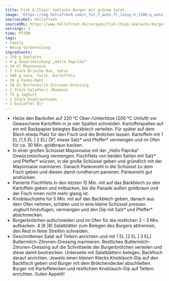 ```yaml
---
title: Fish & Chips! Seelachs-Burger mit grünem Salat
image: 'https://img.hellofresh.com/c_fit,f_auto,fl_lossy,h_1100,q_auto,w_2600/hellofresh_s3/image/fish-chips-seelachs-burger-mit-grunem-salat-aacabbe6.jpg'
sourceLabel: Hellofresh
sourceURL: https://www.hellofresh.de/recipes/fish-chips-seelachs-burger-mit-grunem-salat-62f6756e6a0c6d30a1078c7f
servings: 2
time: PT35M
tags:
- Family
- Wenig Vorbereitung
ingredients:
- 250 g Seelachs
- 4 g Gewürzmischung „Hello Paprika“
- 34 ml Mayonnaise
- 2 Stück Brioche Bun, natur
- 400 g vorw. festk. Kartoffeln
- 30 g Panko-Mehl
- 50 ml Buttermilch-Zitronen-Dressing
- 1 Stück Salatherz (Romana)
- 75 g Joghurt
- 1 Stück Knoblauchzehe
- 1 Esslöffel Öl*
---
```


- Heize den Backofen auf 220 °C Ober-/Unterhitze (200 °C Umluft) vor.  Gewaschene Kartoffeln in je vier Spalten schneiden.  Kartoffelspalten auf ein mit Backpapier belegtes Backblech verteilen. Für später auf dem Blech etwas Platz für den Fisch und die Brötchen lassen.  Kartoffeln mit 1 EL [1,5 EL | 2 EL] Öl\*, etwas Salz\* und Pfeffer\* vermengen und im Ofen für ca. 30 Min. goldbraun backen.
- In einer großen Schüssel Mayonnaise mit der „Hello Paprika“ Gewürzmischung vermengen. Fischfilets von beiden Seiten mit Salz\* und Pfeffer\* würzen, in die große Schüssel geben und gründlich mit der Mayonnaise marinieren.  Danach Pankomehl in die Schüssel zu dem Fisch geben und diesen damit rundherum panieren. Pankomehl gut andrücken.
- Panierte Fischfilets in den letzten 15 Min. mit auf das Backblech zu den Kartoffeln geben und mitbacken, bis die Panade außen goldbraun und der Fisch innen nicht mehr glasig ist.
- Knoblauchzehe für 5 Min. mit auf das Backblech geben, danach aus dem Ofen nehmen, schälen und in eine kleine Schüssel pressen.  Joghurt hinzufügen, vermengen und den Dip mit Salz\* und Pfeffer\* abschmecken.
- Burgerbrötchen aufschneiden und im Ofen für die restlichen 2 – 3 Min. aufbacken.  4 [6 |8] Salatblätter zum Belegen des Burgers abtrennen, den Rest in feine Streifen schneiden.
- Geschnittenen Salat auf Tellern anrichten und mit 1 EL [2 EL | 3 EL]  Buttermilch-Zitronen-Dressing marinieren.  Restliches Buttermilch-Zitronen-Dressing auf die Schnittseite der Burgerbrötchen verteilen und diese damit bestreichen. Unterseite mit Salatblättern belegen. Backfisch darauf anrichten. Jeweils einen kleinen Klecks Knoblauch-Dip auf den Backfisch geben und Burger mit dem Brötchendeckel abschließen.  Burger mit Kartoffelecken und restlichem Knoblauch-Dip auf Tellern anrichten.  Guten Appetit!
